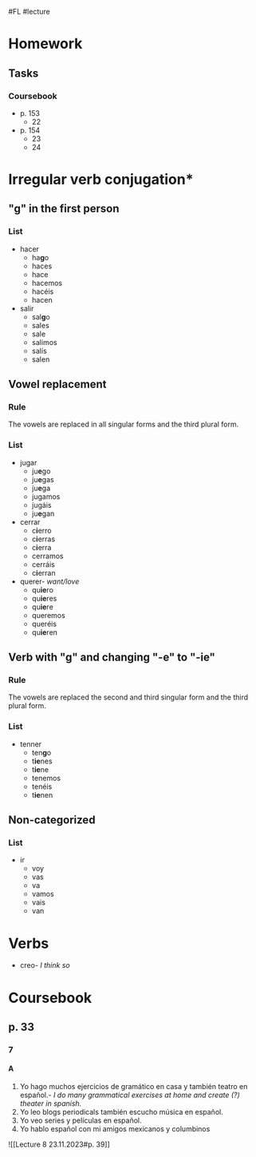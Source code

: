 #FL #lecture 

# Homework
## Tasks
### Coursebook
- p. 153
	- 22
- p. 154
	- 23
	- 24

# Irregular verb conjugation\*
## "g" in the first person
### List
- hacer
	- ha**g**o
	- haces
	- hace
	- hacemos
	- hacéis
	- hacen
- salir
	- sal**g**o
	- sales
	- sale
	- salimos
	- salís
	- salen

## Vowel replacement
### Rule
The vowels are replaced in all singular forms and the third plural form.

### List
- jugar
	- ju**e**go
	- ju**e**gas
	- ju**e**ga
	- jugamos
	- jugáis
	- ju**e**gan
- cerrar
	- c**i**erro
	- c**i**erras
	- c**i**erra
	- cerramos
	- cerráis
	- c**i**erran
- querer- *want/love*
	- qu**ie**ro
	- qu**ie**res
	- qu**ie**re
	- queremos
	- queréis
	- qu**ie**ren

## Verb with "g" and changing "-e" to "-ie"
### Rule
The vowels are replaced the second and third singular form and the third plural form.

### List
- tenner
	- ten**g**o
	- t**ie**nes
	- t**ie**ne
	- tenemos
	- tenéis
	- t**ie**nen

## Non-categorized
### List
- ir
	- voy
	- vas
	- va
	- vamos
	- vais
	- van

# Verbs
- creo- *I think so*

# Coursebook
## p. 33
### 7
#### A
1. Yo hago muchos ejercicios de gramático en casa y también teatro en español.- *I do many grammatical exercises at home and create (?) theater in spanish.*
2. Yo leo blogs periodicals también escucho música en español.
3. Yo veo series y películas en español.
4. Yo hablo español con mi amigos mexicanos y columbinos

![[Lecture 8 23.11.2023#p. 39]]